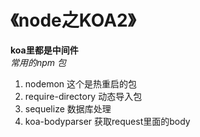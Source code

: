 # 《node之KOA2》    

**koa里都是中间件**  
*常用的npm 包*
1. nodemon 这个是热重启的包
2. require-directory 动态导入包
3. sequelize 数据库处理
4. koa-bodyparser 获取request里面的body